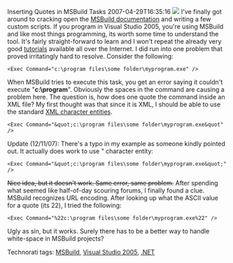 Inserting Quotes in MSBuild Tasks
2007-04-29T16:35:16
![](http://www.myotherdrive.com/public/blueonion/Blog/vspro.png) I've finally got around to cracking open the [MSBuild documentation](http://msdn2.microsoft.com/en-us/library/0k6kkbsd.aspx) and writing a few custom scripts. If you program in Visual Studio 2005, you're using MSBuild and like most things programming, its worth some time to understand the tool. It's fairly straight-forward to learn and I won't repeat the already very good [tutorials](http://msdn.microsoft.com/msdnmag/issues/06/06/InsideMSBuild/default.aspx) available all over the Internet. I did run into one problem that proved irritatingly hard to resolve. Consider the following:

`<Exec Command="c:\program files\some folder\myprogram.exe" />`

When MSBuild tries to execute this task, you get an error saying it couldn't execute "**c:\program**". Obviously the spaces in the command are causing a problem here. The question is, how does one quote the command inside an XML file? My first thought was that since it is XML, I should be able to use the standard [XML character entities](http://en.wikipedia.org/wiki/List_of_XML_and_HTML_character_entity_references).

`<Exec Command="&quot;c:\program files\some folder\myprogram.exe&quot" />`

Update (12/11/07): There's a typo in my example as someone kindly pointed out. It actually does work to use &quot; character entity:  


`<Exec Command="&quot;c:\program files\some folder\myprogram.exe&quot;" />`

<strike>Nice idea, but it doesn't work. Same error, same problem.</strike> After spending what seemed like half-of-day scouring forums, I finally found a clue. MSBuild recognizes URL encoding. After looking up what the ASCII value for a quote (its 22), I tried the following:

`<Exec Command="%22c:\program files\some folder\myprogram.exe%22" />`

Ugly as sin, but it works. Surely there has to be a better way to handle white-space in MSBuild projects?

Technorati tags: [MSBuild](http://technorati.com/tags/MSBuild), [Visual Studio 2005](http://technorati.com/tags/Visual%20Studio%202005), [.NET](http://technorati.com/tags/.NET)
